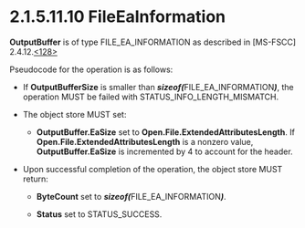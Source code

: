 <html dir="LTR" xmlns:mshelp="http://msdn.microsoft.com/mshelp" xmlns:ddue="http://ddue.schemas.microsoft.com/authoring/2003/5" xmlns:xlink="http://www.w3.org/1999/xlink" xmlns:tool="http://www.microsoft.com/tooltip">
    <head>
        <meta http-equiv="Content-Type" content="text/html; CHARSET=utf-8"></meta>
        <meta name="save" content="history"></meta>
        <title>2.1.5.11.10 FileEaInformation</title>
        <xml>
            <mshelp:toctitle title="2.1.5.11.10 FileEaInformation"></mshelp:toctitle>
            <mshelp:rltitle title="[MS-FSA]: FileEaInformation"></mshelp:rltitle>
            <mshelp:keyword index="A" term="0340c9a1-9cd9-4309-a3c4-ef5c02f481cf"></mshelp:keyword>
            <mshelp:attr name="DCSext.ContentType" value="open specification"></mshelp:attr>
            <mshelp:attr name="AssetID" value="0340c9a1-9cd9-4309-a3c4-ef5c02f481cf"></mshelp:attr>
            <mshelp:attr name="TopicType" value="kbRef"></mshelp:attr>
            <mshelp:attr name="DCSext.Title" value="[MS-FSA]: FileEaInformation" />
        </xml>
    </head>
    <body>
        <div id="header">
            <h1 class="heading">2.1.5.11.10 FileEaInformation</h1>
        </div>
        <div id="mainSection">
            <div id="mainBody">
                <div id="allHistory" class="saveHistory"></div>
                <div id="sectionSection0" class="section" name="collapseableSection">
                    

<p><b>OutputBuffer</b> is of type FILE_EA_INFORMATION as
described in <mshelp:link keywords="efbfe127-73ad-4140-9967-ec6500e66d5e" tabindex="0">[MS-FSCC]</mshelp:link>
<mshelp:link keywords="db6cf109-ead8-441a-b29e-cb2032778b0f" tabindex="0">2.4.12</mshelp:link>.<a id="Appendix_A_Target_128"></a><a href="4e3695bd-7574-4f24-a223-b4679c065b63.html#Appendix_A_128" aria-label="Product behavior note 128">&lt;128&gt;</a></p>

<p>Pseudocode for the operation is as follows:</p>

<ul><li><p><span><span> 
</span></span>If <b>OutputBufferSize</b> is smaller than <b><i>sizeof(</i></b>FILE_EA_INFORMATION<b><i>)</i></b>,
the operation MUST be failed with STATUS_INFO_LENGTH_MISMATCH.</p>

</li><li><p><span><span> 
</span></span>The object store MUST set:</p>

<ul><li><p><span><span>  </span></span><b>OutputBuffer.EaSize</b>
set to <b>Open.File.ExtendedAttributesLength</b>. If <b>Open.File.ExtendedAttributesLength</b>
is a nonzero value, <b>OutputBuffer.EaSize</b> is incremented by 4 to account
for the header.</p>

</li></ul></li><li><p><span><span> 
</span></span>Upon successful completion of the operation, the object store
MUST return:</p>

<ul><li><p><span><span>  </span></span><b>ByteCount</b>
set to <b><i>sizeof(</i></b>FILE_EA_INFORMATION<b><i>)</i></b>.</p>

</li><li><p><span><span>  </span></span><b>Status</b>
set to STATUS_SUCCESS.</p>

</li></ul></li></ul>
                </div>
            </div>
        </div>
    </body>
</html>